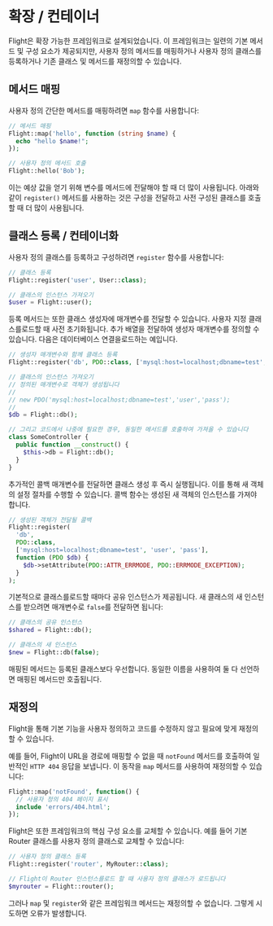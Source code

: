 # 확장 / 컨테이너

Flight은 확장 가능한 프레임워크로 설계되었습니다. 이 프레임워크는 일련의 기본 메서드 및 구성 요소가 제공되지만, 사용자 정의 메서드를 매핑하거나 사용자 정의 클래스를 등록하거나 기존 클래스 및 메서드를 재정의할 수 있습니다.

## 메서드 매핑

사용자 정의 간단한 메서드를 매핑하려면 `map` 함수를 사용합니다:

```php
// 메서드 매핑
Flight::map('hello', function (string $name) {
  echo "hello $name!";
});

// 사용자 정의 메서드 호출
Flight::hello('Bob');
```

이는 예상 값을 얻기 위해 변수를 메서드에 전달해야 할 때 더 많이 사용됩니다. 아래와 같이 `register()` 메서드를 사용하는 것은 구성을 전달하고 사전 구성된 클래스를 호출할 때 더 많이 사용됩니다.

## 클래스 등록 / 컨테이너화

사용자 정의 클래스를 등록하고 구성하려면 `register` 함수를 사용합니다:

```php
// 클래스 등록
Flight::register('user', User::class);

// 클래스의 인스턴스 가져오기
$user = Flight::user();
```

등록 메서드는 또한 클래스 생성자에 매개변수를 전달할 수 있습니다. 사용자 지정 클래스를로드할 때 사전 초기화됩니다.
추가 배열을 전달하여 생성자 매개변수를 정의할 수 있습니다.
다음은 데이터베이스 연결을로드하는 예입니다.

```php
// 생성자 매개변수와 함께 클래스 등록
Flight::register('db', PDO::class, ['mysql:host=localhost;dbname=test', 'user', 'pass']);

// 클래스의 인스턴스 가져오기
// 정의된 매개변수로 객체가 생성됩니다
//
// new PDO('mysql:host=localhost;dbname=test','user','pass');
//
$db = Flight::db();

// 그리고 코드에서 나중에 필요한 경우, 동일한 메서드를 호출하여 가져올 수 있습니다
class SomeController {
  public function __construct() {
	$this->db = Flight::db();
  }
}
```

추가적인 콜백 매개변수를 전달하면 클래스 생성 후 즉시 실행됩니다.
이를 통해 새 객체의 설정 절차를 수행할 수 있습니다. 콜백 함수는 생성된 새 객체의 인스턴스를 가져야 합니다.

```php
// 생성된 객체가 전달될 콜백
Flight::register(
  'db',
  PDO::class,
  ['mysql:host=localhost;dbname=test', 'user', 'pass'],
  function (PDO $db) {
    $db->setAttribute(PDO::ATTR_ERRMODE, PDO::ERRMODE_EXCEPTION);
  }
);
```

기본적으로 클래스를로드할 때마다 공유 인스턴스가 제공됩니다.
새 클래스의 새 인스턴스를 받으려면 매개변수로 `false`를 전달하면 됩니다:

```php
// 클래스의 공유 인스턴스
$shared = Flight::db();

// 클래스의 새 인스턴스
$new = Flight::db(false);
```

매핑된 메서드는 등록된 클래스보다 우선합니다. 동일한 이름을 사용하여 둘 다 선언하면 매핑된 메서드만 호출됩니다.

## 재정의

Flight을 통해 기본 기능을 사용자 정의하고 코드를 수정하지 않고 필요에 맞게 재정의할 수 있습니다.

예를 들어, Flight이 URL을 경로에 매핑할 수 없을 때 `notFound` 메서드를 호출하여 일반적인 `HTTP 404` 응답을 보냅니다. 이 동작을 `map` 메서드를 사용하여 재정의할 수 있습니다:

```php
Flight::map('notFound', function() {
  // 사용자 정의 404 페이지 표시
  include 'errors/404.html';
});
```

Flight은 또한 프레임워크의 핵심 구성 요소를 교체할 수 있습니다.
예를 들어 기본 Router 클래스를 사용자 정의 클래스로 교체할 수 있습니다:

```php
// 사용자 정의 클래스 등록
Flight::register('router', MyRouter::class);

// Flight이 Router 인스턴스를로드 할 때 사용자 정의 클래스가 로드됩니다
$myrouter = Flight::router();
```

그러나 `map` 및 `register`와 같은 프레임워크 메서드는 재정의할 수 없습니다. 그렇게 시도하면 오류가 발생합니다.